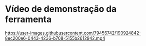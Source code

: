 # Vídeo de demonstração da ferramenta

https://user-images.githubusercontent.com/79456742/190924842-8ec200e6-0443-4236-b708-5155b2612942.mp4

